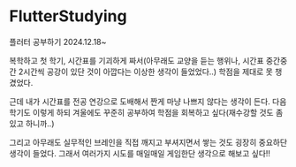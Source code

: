 # FlutterStudying
플러터 공부하기 2024.12.18~ 


복학하고 첫 학기, 시간표를 기괴하게 짜서(아무래도 교양을 듣는 행위나, 시간표 중간중간 2시간씩 공강이 있단 것이 아깝다는 이상한 생각이 들었었다..) 학점을 제대로 못 챙겼었다.

근데 내가 시간표를 전공 연강으로 도배해서 짠게 마냥 나쁘지 않다는 생각이 든다. 다음학기도 이렇게 하되 겨울에도 꾸준히 공부하여 학점을 회복하고 싶다(재수강할 것도 좀 있고 하니까..) 

그리고 아무래도 실무적인 브레인을 직접 깨지고 부셔지면서 쌓는 것도 굉장히 중요하단 생각이 들었다. 그래서 여러가지 시도를 매일매일 게임한단 생각으로 해보고 싶다!! 

